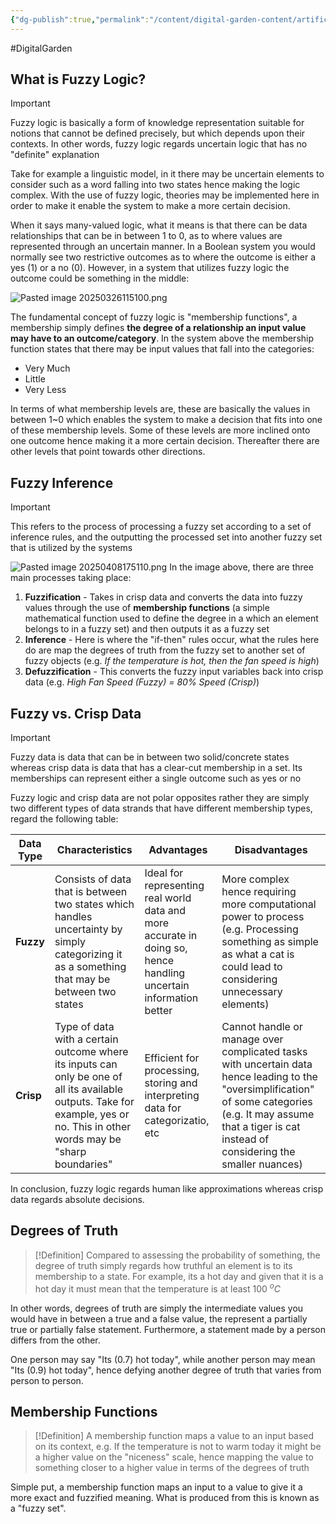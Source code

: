 ```yaml
---
{"dg-publish":true,"permalink":"/content/digital-garden-content/artificial-intelligence-content/fuzzy-logic/","updated":"2025-04-09T07:06:24.742+05:30"}
---
```


#DigitalGarden

## What is Fuzzy Logic?

>[!important]
>Fuzzy logic is basically a form of knowledge representation suitable for notions that cannot be defined precisely, but which depends upon their contexts. In other words, fuzzy logic regards uncertain logic that has no "definite" explanation

Take for example a linguistic model, in it there may be uncertain elements to consider such as a word falling into two states hence making the logic complex. With the use of fuzzy logic, theories may be implemented here in order to make it enable the system to make a more certain decision.

When it says many-valued logic, what it means is that there can be data relationships that can be in between 1 to 0, as to where values are represented through an uncertain manner. In a Boolean system you would normally see two restrictive outcomes as to where the outcome is either a yes (1) or a no (0). However, in a system that utilizes fuzzy logic the outcome could be something in the middle:

![Pasted image 20250326115100.png](/img/user/pngs/Pasted%20image%2020250326115100.png)

The fundamental concept of fuzzy logic is "membership functions", a membership simply defines **the degree of a relationship an input value may have to an outcome/category**. In the system above the membership function states that there may be input values that fall into the categories:

- Very Much 
- Little
- Very Less

In terms of what membership levels are, these are basically the values in between 1~0 which enables the system to make a decision that fits into one of these membership levels. Some of these levels are more inclined onto one outcome hence making it a more certain decision. Thereafter there are other levels that point towards other directions.

## Fuzzy Inference

>[!important]
>This refers to the process of processing a fuzzy set according to a set of inference rules, and the outputting the processed set into another fuzzy set that is utilized by the systems

![Pasted image 20250408175110.png](/img/user/pngs/Pasted%20image%2020250408175110.png)
In the image above, there are three main processes taking place:

1. **Fuzzification** - Takes in crisp data and converts the data into fuzzy values through the use of **membership functions** (a simple mathematical function used to define the degree in a which an element belongs to in a fuzzy set) and then outputs it as a fuzzy set
2. **Inference** - Here is where the "if-then" rules occur, what the rules here do are map the degrees of truth from the fuzzy set to another set of fuzzy objects (e.g. *If the temperature is hot, then the fan speed is high*)
3. **Defuzzification** - This converts the fuzzy input variables back into crisp data (e.g. *High Fan Speed (Fuzzy) = 80% Speed (Crisp)*)
## Fuzzy vs. Crisp Data

>[!important]
>Fuzzy data is data that can be in between two solid/concrete states whereas crisp data is data that has a clear-cut membership in a set. Its memberships can represent either a single outcome such as yes or no
>

Fuzzy logic and crisp data are not polar opposites rather they are simply two different types of data strands that have different membership types, regard the following table:

| **Data Type** | Characteristics                                                                                                                                                               | Advantages                                                                                                        | Disadvantages                                                                                                                                                                                                       |
| ------------- | ----------------------------------------------------------------------------------------------------------------------------------------------------------------------------- | ----------------------------------------------------------------------------------------------------------------- | ------------------------------------------------------------------------------------------------------------------------------------------------------------------------------------------------------------------- |
| **Fuzzy**     | Consists of data that is between two states which handles uncertainty by simply categorizing it as a something that may be between two states                                 | Ideal for representing real world data and more accurate in doing so, hence handling uncertain information better | More complex hence requiring more computational power to process (e.g. Processing something as simple as what a cat is could lead to considering unnecessary elements)                                              |
| **Crisp**     | Type of data with a certain outcome where its inputs can only be one of all its available outputs. Take for example, yes or no. This in other words may be "sharp boundaries" | Efficient for processing, storing and interpreting data for categorizatio, etc                                    | Cannot handle or manage over complicated tasks with uncertain data hence leading to the "oversimplification" of some categories (e.g. It may assume that a tiger is cat instead of considering the smaller nuances) |
In conclusion, fuzzy logic regards human like approximations whereas crisp data regards absolute decisions.

## Degrees of Truth

>[!Definition]
>Compared to assessing the probability of something, the degree of truth simply regards how truthful an element is to its membership to a state. For example, its a hot day and given that it is a hot day it must mean that the temperature is at least 100 $^oC$

In other words, degrees of truth are simply the intermediate values you would have in between a true and a false value, the represent a partially true or partially false statement. Furthermore, a statement made by a person differs from the other.

One person may say "Its (0.7) hot today", while another person may mean "Its (0.9) hot today", hence defying another degree of truth that varies from person to person.

## Membership Functions

>[!Definition]
>A membership function maps a value to an input based on its context, e.g. If the temperature is not to warm today it might be a higher value on the "niceness" scale, hence mapping the value to something closer to a higher value in terms of the degrees of truth

Simple put, a membership function maps an input to a value to give it a more exact and fuzzified meaning. What is produced from this is known as a "fuzzy set".